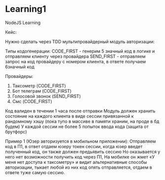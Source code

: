 # Learning1

NodeJS Learning

Кейс:

Нужно сделать через TDD мультипровайдерный модуль авторизации:

Типы кодогенерации:
CODE_FIRST - генерим 5 значный код в логике и отправляем клиенту через провайдера
SEND_FIRST - отправляем запрос на код провайдеру с номером клиента, в ответе получаем 6значный код

Провайдеры:

1. Таксометр (CODE_FIRST)
2. Бот телеграм (CODE_FIRST)
3. Голосовой звонок (SEND_FIRST)
4. Смс (CODE_FIRST)

Код валиден в течении 1 часа после отправки
Модуль должен хранить состояние на каждого клиента в виде сессии привязанной к рандомному хэшу (пока тупо в массиве в памяти храним, на проде в бд будем)
У каждой сессии не более 5 попыток ввода кода (защита от брутфорс)

Пример 1 (Юзер авторизуется в мобильном приложении):
Отправляем код в П1, в ответ отдаем юзеру токен сессии, когда юзер введет полученный код, он также должен предьявить сессию
Но оказывается у него нет возможности получить код через П1,
На мобилке он жмет «У меня нет доступа к таксометру» и видит альтернативные способы авторизации, тыкает любой из них код опять отправляется, отдаем в ответе туже самую сессию.
